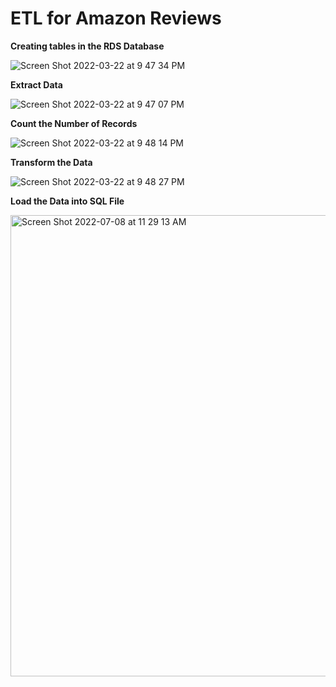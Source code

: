 # ETL for Amazon Reviews

**Creating tables in the RDS Database**

![Screen Shot 2022-03-22 at 9 47 34 PM](https://user-images.githubusercontent.com/87212158/159605586-210d7ff9-fcb9-4d2a-bb94-a8d2399ac14b.png)

**Extract Data**

![Screen Shot 2022-03-22 at 9 47 07 PM](https://user-images.githubusercontent.com/87212158/159605547-3160b6dd-f7bd-402e-aaba-5a66d509e6a6.png)

**Count the Number of Records**

![Screen Shot 2022-03-22 at 9 48 14 PM](https://user-images.githubusercontent.com/87212158/159605658-237284a9-5ea6-4e4f-9f25-3c01e2c29053.png)

**Transform the Data**

![Screen Shot 2022-03-22 at 9 48 27 PM](https://user-images.githubusercontent.com/87212158/159605685-76f0e688-2609-46cd-aa4c-df088b611d21.png)

**Load the Data into SQL File**

<img width="738" alt="Screen Shot 2022-07-08 at 11 29 13 AM" src="https://user-images.githubusercontent.com/87212158/178023488-1e13b1eb-6098-4b21-b8e3-4b992723da35.png">
